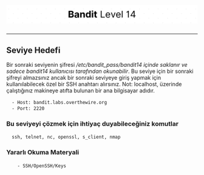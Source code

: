 # ![Bandit Level 14](https://github.com/YunusEmreAlps/Scenarios/blob/master/CTF/ctf-bandit/Bandit%20Assets/Bandit14.png?raw=true)

---

## Seviye Hedefi

Bir sonraki seviyenin şifresi */etc/bandit_pass/bandit14 içinde saklanır ve sadece bandit14 kullanıcısı tarafından okunabilir*. Bu seviye için bir sonraki şifreyi almazsınız ancak bir sonraki seviyeye giriş yapmak için kullanılabilecek özel bir SSH anahtarı alırsınız. Not: localhost, üzerinde çalıştığınız makineye atıfta bulunan bir ana bilgisayar adıdır.

``` {.sh}
  - Host: bandit.labs.overthewire.org
  - Port: 2220
```

### Bu seviyeyi çözmek için ihtiyaç duyabileceğiniz komutlar

``` {.sh}
  ssh, telnet, nc, openssl, s_client, nmap
```

### Yararlı Okuma Materyali

``` {.sh}
    - SSH/OpenSSH/Keys
```
